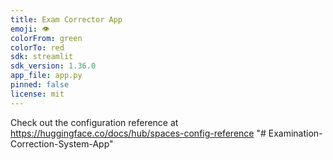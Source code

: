 ```yaml
---
title: Exam Corrector App
emoji: 👁
colorFrom: green
colorTo: red
sdk: streamlit
sdk_version: 1.36.0
app_file: app.py
pinned: false
license: mit
---
```


Check out the configuration reference at https://huggingface.co/docs/hub/spaces-config-reference
"# Examination-Correction-System-App" 

